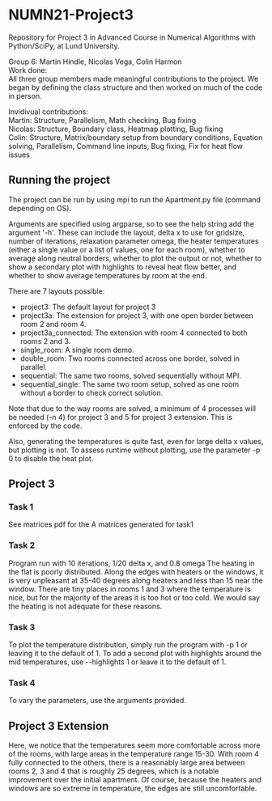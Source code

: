 # NUMN21-Project3
Repository for Project 3 in Advanced Course in Numerical Algorithms with Python/SciPy, at Lund University.

Group 6: Martin Hindle, Nicolas Vega, Colin Harmon \
Work done: \
All three group members made meaningful contributions to the project. We began by defining the class structure and then worked on much of the code in person.

Invidivual contributions:\
Martin: Structure, Parallelism, Math checking, Bug fixing \
Nicolas: Structure, Boundary class, Heatmap plotting, Bug fixing \
Colin: Structure, Matrix/boundary setup from boundary conditions, Equation solving, Parallelism, Command line inputs, Bug fixing, Fix for heat flow issues

## Running the project
The project can be run by using mpi to run the Apartment.py file (command depending on OS). 

Arguments are specified using argparse, so to see the help string add the argument '-h'. These can include the layout, delta x to use for gridsize, number of iterations, relaxation parameter omega, the heater temperatures (either a single value or a list of values, one for each room), whether to average along neutral borders, whether to plot the output or not, whether to show a secondary plot with highlights to reveal heat flow better, and whether to show average temperatures by room at the end.

There are 7 layouts possible:
  - project3: The default layout for project 3
  - project3a: The extension for project 3, with one open border between room 2 and room 4.
  - project3a_connected: The extension with room 4 connected to both rooms 2 and 3.
  - single_room: A single room demo.
  - double_room: Two rooms connected across one border, solved in parallel.
  - sequential: The same two rooms, solved sequentially without MPI.
  - sequential_single: The same two room setup, solved as one room without a border to check correct solution.

Note that due to the way rooms are solved, a minimum of 4 processes will be needed (-n 4) for project 3 and 5 for project 3 extension. This is enforced by the code.

Also, generating the temperatures is quite fast, even for large delta x values, but plotting is not. To assess runtime without plotting, use the parameter -p 0 to disable the heat plot.

## Project 3
### Task 1
See matrices pdf for the A matrices generated for task1

### Task 2
Program run with 10 iterations, 1/20 delta x, and 0.8 omega
The heating in the flat is poorly distributed. Along the edges with heaters or the windows, it is very unpleasant at 35-40 degrees along heaters and less than 15 near the window. There are tiny places in rooms 1 and 3 where the temperature is nice, but for the majority of the areas it is too hot or too cold. We would say the heating is not adequate for these reasons.

### Task 3
To plot the temperature distribution, simply run the program with -p 1 or leaving it to the default of 1. To add a second plot with highlights around the mid temperatures, use --highlights 1 or leave it to the default of 1.

### Task 4
To vary the parameters, use the arguments provided.

## Project 3 Extension
Here, we notice that the temperatures seem more comfortable across more of the rooms, with large areas in the temperature range 15-30. With room 4 fully connected to the others, there is a reasonably large area between rooms 2, 3 and 4 that is roughly 25 degrees, which is a notable improvement over the initial apartment. Of course, because the heaters and windows are so extreme in temperature, the edges are still uncomfortable.
